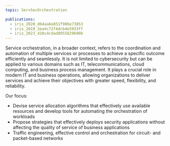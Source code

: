 ```yaml
---
topic: ServSecOrchestration

publications: 
  - iris_2020_d64aa6e851f906e73853
  - iris_2019_3ea4c72f4dcb4e5933ff
  - iris_2023_d10c4cdad8055829690b
---
```


Service orchestration, in a broader context, refers to the coordination
and automation of multiple services or processes to achieve a specific
outcome efficiently and seamlessly. It is not limited to cybersecurity
but can be applied to various domains such as IT, telecommunications,
cloud computing, and business process management. It plays a crucial
role in modern IT and business operations, allowing organizations to
deliver services and achieve their objectives with greater speed,
flexibility, and reliability.

Our focus:

- Devise service allocation algorithms that effectively use available
  resources and develop tools for automating the orchestration of
  workloads
- Propose strategies that effectively deploys security applications
  without affecting the quality of service of business applications
- Traffic engineering, effective control and orchestration for
  circuit- and packet-based networks
